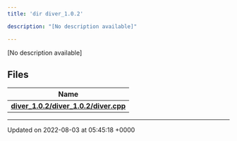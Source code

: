 ```yaml
---
title: 'dir diver_1.0.2'

description: "[No description available]"

---
```







[No description available]

## Files

| Name           |
| -------------- |
| **[diver_1.0.2/diver_1.0.2/diver.cpp](/documentation/code/gambit_sphinx/files/diver__1_80_82_2diver_8cpp/#file-diver-1.0.2/diver.cpp)**  |






-------------------------------

Updated on 2022-08-03 at 05:45:18 +0000
